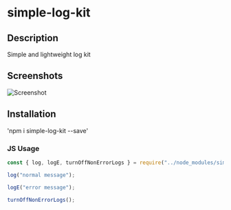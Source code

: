 # simple-log-kit

## Description
Simple and lightweight log kit 

## Screenshots
![Screenshot](./screenshots/screen.png "Screenshot")

## Installation
'npm i simple-log-kit --save'

### JS Usage
``` javascript
const { log, logE, turnOffNonErrorLogs } = require("../node_modules/simple-log-kit/index")

log("normal message");

logE("error message");

turnOffNonErrorLogs();
```

